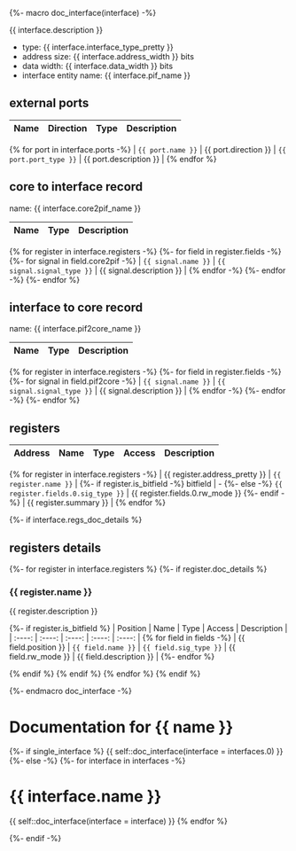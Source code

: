 {%- macro doc_interface(interface) -%}

{{ interface.description }}

- type: {{ interface.interface_type_pretty }}
- address size: {{ interface.address_width }} bits
- data width: {{ interface.data_width }} bits
- interface entity name: {{ interface.pif_name }}


## external ports

| Name | Direction | Type | Description |
| :----: |  :----: | :----: | :----: |
{% for port in interface.ports -%}
| `{{ port.name }}` | {{ port.direction }} | `{{ port.port_type }}` | {{ port.description }} |
{% endfor %}

## core to interface record

name: {{ interface.core2pif_name }}

| Name | Type | Description |
| :----: | :----: | :----: |
{% for register in interface.registers -%}
{%- for field in register.fields -%}
{%- for signal in field.core2pif -%}
| `{{ signal.name }}` | `{{ signal.signal_type }}` | {{ signal.description }} |
{% endfor -%}
{%- endfor -%}
{%- endfor %}

## interface to core record

name: {{ interface.pif2core_name }}

| Name | Type | Description |
| :----: | :----: | :----: |
{% for register in interface.registers -%}
{%- for field in register.fields -%}
{%- for signal in field.pif2core -%}
| `{{ signal.name }}` | `{{ signal.signal_type }}` | {{ signal.description }} |
{% endfor -%}
{%- endfor -%}
{%- endfor %}

## registers

| Address | Name | Type | Access | Description |
| :----: | :----: | :----: | :----: | :----: |
{% for register in interface.registers -%}
| {{ register.address_pretty }} | `{{ register.name }}` | 
{%- if register.is_bitfield -%}
bitfield | - 
{%- else -%}
`{{ register.fields.0.sig_type }}` | {{ register.fields.0.rw_mode }}
{%- endif -%}
| {{ register.summary }} |
{% endfor %}

{%- if interface.regs_doc_details %}
## registers details

{%- for register in interface.registers %}
{%- if register.doc_details %}
### {{ register.name }}

{{ register.description }}

{%- if register.is_bitfield %}
| Position | Name | Type | Access | Description |
| :----: | :----: | :----: | :----: | :----: |
{% for field in fields -%}
| {{ field.position }} | `{{ field.name }}` | `{{ field.sig_type }}` | {{ field.rw_mode }} | {{ field.description }} |
{%- endfor %}

{% endif %}
{% endif %}
{% endfor %}
{% endif %}

{%- endmacro doc_interface -%}
# Documentation for {{ name }}

{%- if single_interface %}
{{ self::doc_interface(interface = interfaces.0) }}
{%- else -%}
{%- for interface in interfaces -%}

# {{ interface.name }}

{{ self::doc_interface(interface = interface) }}
{% endfor %}

{%- endif -%}
